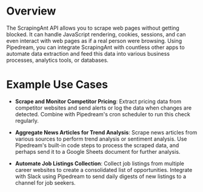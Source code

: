 # Overview

The ScrapingAnt API allows you to scrape web pages without getting blocked. It can handle JavaScript rendering, cookies, sessions, and can even interact with web pages as if a real person were browsing. Using Pipedream, you can integrate ScrapingAnt with countless other apps to automate data extraction and feed this data into various business processes, analytics tools, or databases.

# Example Use Cases

- **Scrape and Monitor Competitor Pricing**: Extract pricing data from competitor websites and send alerts or log the data when changes are detected. Combine with Pipedream's cron scheduler to run this check regularly.

- **Aggregate News Articles for Trend Analysis**: Scrape news articles from various sources to perform trend analysis or sentiment analysis. Use Pipedream's built-in code steps to process the scraped data, and perhaps send it to a Google Sheets document for further analysis.

- **Automate Job Listings Collection**: Collect job listings from multiple career websites to create a consolidated list of opportunities. Integrate with Slack using Pipedream to send daily digests of new listings to a channel for job seekers.
